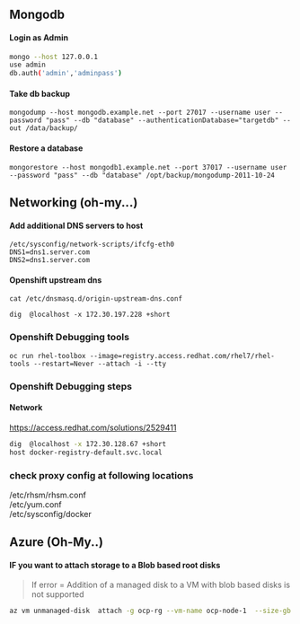## Mongodb

#### Login as Admin
```sh
mongo --host 127.0.0.1
use admin
db.auth('admin','adminpass')
```

#### Take db backup
```
mongodump --host mongodb.example.net --port 27017 --username user --password "pass" --db "database" --authenticationDatabase="targetdb" --out /data/backup/
```
#### Restore a database
```
mongorestore --host mongodb1.example.net --port 37017 --username user --password "pass" --db "database" /opt/backup/mongodump-2011-10-24
```


## Networking (oh-my...)
#### Add additional DNS servers to host
```
/etc/sysconfig/network-scripts/ifcfg-eth0
DNS1=dns1.server.com
DNS2=dns1.server.com
```


#### Openshift upstream dns
```
cat /etc/dnsmasq.d/origin-upstream-dns.conf
```

```
dig  @localhost -x 172.30.197.228 +short
```

### Openshift Debugging tools
```
oc run rhel-toolbox --image=registry.access.redhat.com/rhel7/rhel-tools --restart=Never --attach -i --tty
```
### Openshift Debugging steps
#### Network 
https://access.redhat.com/solutions/2529411
```sh
dig  @localhost -x 172.30.128.67 +short
host docker-registry-default.svc.local
```


### check proxy config at following locations
/etc/rhsm/rhsm.conf   
/etc/yum.conf   
/etc/sysconfig/docker



## Azure (Oh-My..)
#### IF you want to attach storage to a Blob based root disks
> If error = Addition of a managed disk to a VM with blob based disks is not supported   
```sh
az vm unmanaged-disk  attach -g ocp-rg --vm-name ocp-node-1  --size-gb 50   --new
```

